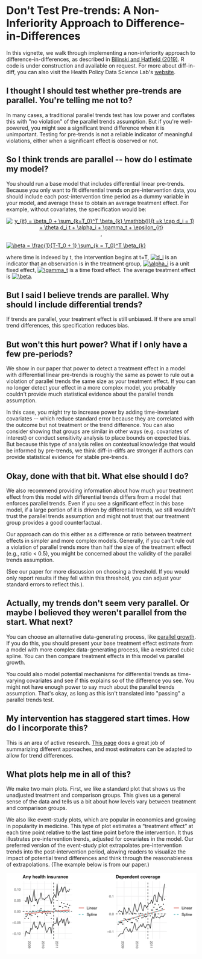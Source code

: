 # Don't Test Pre-trends: A Non-Inferiority Approach to Difference-in-Differences

In this vignette, we walk through implementing a non-inferiority approach to difference-in-differences, as described in [Bilinski and Hatfield (2019)](https://arxiv.org/abs/1805.03273).  R code is under construction and available on request.  For more about diff-in-diff, you can also visit the Health Policy Data Science Lab's [website](https://diff.healthpolicydatascience.org/).

## I thought I should test whether pre-trends are parallel.  You're telling me not to?
In many cases, a traditional parallel trends test has low power and conflates this with "no violation" of the parallel trends assumption.  But if you're well-powered, you might see a significant trend difference when it is unimportant.  Testing for pre-trends is not a reliable indicator of meaningful violations, either when a significant effect is observed or not.

## So I think trends are parallel -- how do I estimate my model?
You should run a base model that includes differential linear pre-trends.  Because you only want to fit differential trends on pre-intervention data, you should include each post-intervention time period as a dummy variable in your model, and average these to obtain an average treatment effect.  For example, without covariates, the specification would be:

<p style="text-align: center">
<a href="https://www.codecogs.com/eqnedit.php?latex=y_{it}&space;=&space;\beta_0&space;&plus;&space;\sum_{k=T_0}^T&space;\beta_{k}&space;\mathbb{I}(t&space;=k&space;\cap&space;d_i&space;=&space;1)&space;&plus;&space;\theta&space;d_i&space;t&space;&plus;&space;\alpha_i&space;&plus;&space;\gamma_t&space;&plus;&space;\epsilon_{it}" target="_blank"><img src="https://latex.codecogs.com/gif.latex?y_{it}&space;=&space;\beta_0&space;&plus;&space;\sum_{k=T_0}^T&space;\beta_{k}&space;\mathbb{I}(t&space;=k&space;\cap&space;d_i&space;=&space;1)&space;&plus;&space;\theta&space;d_i&space;t&space;&plus;&space;\alpha_i&space;&plus;&space;\gamma_t&space;&plus;&space;\epsilon_{it}" title="y_{it} = \beta_0 + \sum_{k=T_0}^T \beta_{k} \mathbb{I}(t =k \cap d_i = 1) + \theta d_i t + \alpha_i + \gamma_t + \epsilon_{it}" /></a>,

<a href="https://www.codecogs.com/eqnedit.php?latex=\beta&space;=&space;\frac{1}{T-T_0&space;+&space;1}&space;\sum_{k&space;=&space;T_0}^T&space;\beta_{k}" target="_blank"><img src="https://latex.codecogs.com/gif.latex?\beta&space;=&space;\frac{1}{T-T_0&space;+&space;1}&space;\sum_{k&space;=&space;T_0}^T&space;\beta_{k}" title="\beta = \frac{1}{T-T_0 + 1} \sum_{k = T_0}^T \beta_{k}" /></a>
</p>

where time is indexed by t, the intervention begins at t=T, <a href="https://www.codecogs.com/eqnedit.php?latex=d_i" target="_blank"><img src="https://latex.codecogs.com/gif.latex?d_i" title="d_i" /></a> is an indicator that an observation is in the treatment group, <a href="https://www.codecogs.com/eqnedit.php?latex=\alpha_i" target="_blank"><img src="https://latex.codecogs.com/gif.latex?\alpha_i" title="\alpha_i" /></a> is a unit fixed effect, <a href="https://www.codecogs.com/eqnedit.php?latex=\gamma_t" target="_blank"><img src="https://latex.codecogs.com/gif.latex?\gamma_t" title="\gamma_t" /></a> is a time fixed effect.  The average treatment effect is <a href="https://www.codecogs.com/eqnedit.php?latex=\beta" target="_blank"><img src="https://latex.codecogs.com/gif.latex?\beta" title="\beta" /></a>.

## But I said I believe trends are parallel.  Why should I include differential trends?
If trends are parallel, your treatment effect is still unbiased.  If there are small trend differences, this specification reduces bias.

## But won't this hurt power?  What if I only have a few pre-periods?
We show in our paper that power to detect a treatment effect in a model with differential linear pre-trends is roughly the same as power to rule out a violation of parallel trends the same size as your treatment effect.  If you can no longer detect your effect in a more complex model, you probably couldn't provide much statistical evidence about the parallel trends assumption.

In this case, you might try to increase power by adding time-invariant covariates -- which reduce standard error because they are correlated with the outcome but not treatment or the trend difference.  You can also consider showing that groups are similar in other ways (e.g. covariates of interest) or conduct sensitivity analysis to place bounds on expected bias.  But because this type of analysis relies on contextual knowledge that would be informed by pre-trends, we think diff-in-diffs are stronger if authors can provide statistical evidence for stable pre-trends.

## Okay, done with that bit.  What else should I do?
We also recommend providing information about how much your treatment effect from this model with differential trends differs from a model that enforces parallel trends.  Even if you see a significant effect in this base model, if a large portion of it is driven by differential trends, we still wouldn't trust the parallel trends assumption and might not trust that our treatment group provides a good counterfactual.

Our approach can do this either as a difference or ratio between treatment effects in simpler and more complex models.  Generally, if you can't rule out a violation of parallel trends more than half the size of the treatment effect (e.g., ratio < 0.5), you might be concerned about the validity of the parallel trends assumption.

(See our paper for more discussion on choosing a threshold.  If you would only report results if they fell within this threshold, you can adjust your standard errors to reflect this.). 

## Actually, my trends don't seem very parallel.  Or maybe I believed they weren't parallel from the start.  What next?
You can choose an alternative data-generating process, like [parallel growth](https://blogs.worldbank.org/impactevaluations/often-unspoken-assumptions-behind-difference-difference-estimator-practice).  If you do this, you should present your base treatment effect estimate from a model with more complex data-generating process, like a restricted cubic spline.  You can then compare treatment effects in this model vs parallel growth. 

You could also model potential mechanisms for differential trends as time-varying covariates and see if this explains so of the difference you see.  You might not have enough power to say much about the parallel trends assumption.  That's okay, as long as this isn't translated into "passing" a parallel trends test.

## My intervention has staggered start times.  How do I incorporate this?
This is an area of active research.  [This page](https://andrewcbaker.netlify.com/2019/09/25/difference-in-differences-methodology/) does a great job of summarizing different approaches, and most estimators can be adapted to allow for trend differences. 

## What plots help me in all of this?
We make two main plots.  First, we like a standard plot that shows us the unadjusted treatment and comparison groups.  This gives us a general sense of the data and tells us a bit about how levels vary between treatment and comparison groups.

We also like event-study plots, which are popular in economics and growing in popularity in medicine.   This type of plot estimates a “treatment effect” at each time point relative to the last time point before the intervention. It thus illustrates pre-intervention trends, adjusted for covariates in the model. Our preferred version of the event-study plot extrapolates pre-intervention trends into the post-intervention period, alowing readers to visualize the impact of potential trend differences and think through the reasonableness of extrapolations.  (The example below is from our paper.)

![img](https://github.com/abilinski/Non-Inf-DID/blob/master/esp_reformatted.png?style=centerme)
